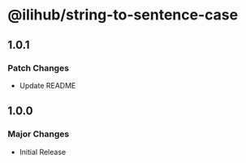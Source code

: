 # @ilihub/string-to-sentence-case

## 1.0.1

### Patch Changes

- Update README

## 1.0.0

### Major Changes

- Initial Release
